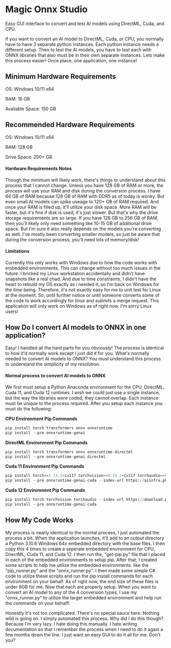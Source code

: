 # Magic Onnx Studio
Easy GUI interface to convert and test AI models using DirectML, Cuda, and CPU.

If you want to convert an AI model to DirectML, Cuda, or CPU, you normally have to have 3 separate python instances. Each python instance needs a different setup. Then to test the AI models, you have to test each with ONNX libraries that also must be in their own separate instances. Lets make this process easier! Once place, one application, one instance!

## Minimum Hardware Requirements
OS: Windows 10/11 x64

RAM: 16 GB

Available Space: 150 GB

## Recommended Hardware Requirements
OS: Windows 10/11 x64

RAM: 128 GB

Drive Space: 200+ GB

#### Hardware Requirements Notes
Though the minimum will likely work, there's things to understand about this process that I cannot change. Unless you have 128 GB of RAM or more, the process will use your RAM and disk during the conversion process. I have 64 GB of RAM because 128 GB of RAM with DDR5 as of today is wonky. But even small AI models can spike useage to 120+ GB of RAM required. And once your RAM is filled up, it'll utilize your disk space. More RAM will be faster, but it's fine if disk is used, it's just slower. But that's why the drive storage requirements are so large. If you have 128 GB to 256 GB of RAM, then you'll likely only need something like 10-15 GB of additional drive space. But I'm sure it also really depends on the models you're converting as well. I've mostly been converting smaller models, so just be aware that during the conversion process, you'll need lots of memory/disk!


#### Limitations
Currently this only works with Windows due to how the code works with embedded environments. This can change without too much issues in the future. I bricked my Linux workstation accidentally and didn't have snapshots like a real chad. And due to time constraints, I didn't have the heart to rebuild my OS exactly as i needed it, so I'm back on Windows for the time being. Therefore, it's not exactly easy for me to unit test for Linux at the moment. So, until further notice or until someone converts some of the code to work accordingly for linux and submits a merge request. This application will only work on Windows as of right now. I'm sorry Linux users!

## How Do I convert AI models to ONNX in one application?
Easy! I handled all the hard parts for you obviously! The process is identical to how it'd normally work except I just did it for you. What's normally needed to convert AI models to ONNX? You must understand this process to understand the simplicity of my resolution.

#### Normal process to convert AI models to ONNX
We first must setup a Python Anaconda environment for the CPU, DirectML, Cuda 11, and Cuda 12 runtimes. I wish we could just use a single instance, but the way the libraries were coded, they cannot overlap. Each instance must be unique to the process required. After you setup each instance you must do the following:

**CPU Environment Pip Commands**
```py
pip install torch transformers onnx onnxruntime
pip install --pre onnxruntime-genai
```

**DirectML Environment Pip Commands**
```py
pip install torch transformers onnx onnxruntime-directml
pip install --pre onnxruntime-genai-directml
```

**Cuda 11 Environment Pip Commands**
```py
pip install torch==1.13.1+cu117 torchvision==0.14.1+cu117 torchaudio==0.13.1 --index-url https://download.pytorch.org/whl/cu117
pip install --pre onnxruntime-genai-cuda --index-url https://aiinfra.pkgs.visualstudio.com/PublicPackages/_packaging/onnxruntime-cuda-11/pypi/simple/
```

**Cuda 12 Environment Pip Commands**
```py
pip install torch torchvision torchaudio --index-url https://download.pytorch.org/whl/cu122
pip install --pre onnxruntime-genai-cuda
```

## How My Code Works
My process is nearly identical to the normal process, I just automated the process a bit. When the application launches, it'll add to an output directory a Python 3.10.6 Windows 64x embedded directory with the base files. I then copy this 4 times to create a seperate embedded environment for CPU, DirectML, Cuda 11, and Cuda 12. I then run the, "get-pip.py" file that I placed in each of the embedded environments to setup pip. After that, I created some scripts to help me utilize the embedded environments. like the "pip_runner.py" and the "onnx_runner.py". I then made some simple C# code to utilize these scripts and run the pip install commands for each environment on your behalf. As of right now, the end size of these files is under 8GB for me. Now that each are properly setup. When you want to convert an AI model to any of the 4 conversion types, I use my "onnx_runner.py" to utilize the target embedded environment and help run the commands on your behalf!

Honestly it's not too complicated. There's no special sauce here. Nothing wild is going on. I simply automated this process. Why did I do this though? Because I'm very lazy. I hate doing this manually. I hate writing documentation so that I remember the process when I need to do it again a few months down the line. I just want an easy GUI to do it all for me. Don't you?
